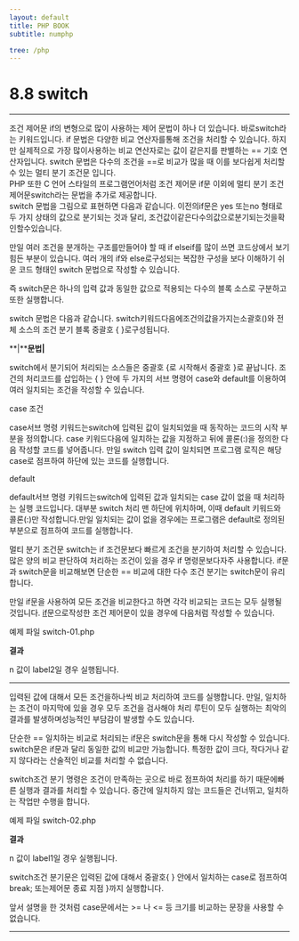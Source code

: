 ```yaml
---
layout: default
title: PHP BOOK
subtitle: numphp

tree: /php
---
```


# 8.8 switch
---
조건 제어문 if의 변형으로 많이 사용하는 제어 문법이 하나 더 있습니다. 바로switch라는 키워드입니다. if 문법은 다양한 비교 연산자를통해 조건을 처리할 수 있습니다.
하지만 실제적으로 가장 많이사용하는 비교 연산자로는 값이 같은지를 판별하는 == 기호 연산자입니다. switch 문법은 다수의 조건을 ==로 비교가 많을 때 이를 보다쉽게 처리할 수 있는 멀티 분기 조건문 입니다.  
PHP 또한 C 언어 스타일의 프로그램언어처럼 조건 제어문 if문 이외에 멀티 분기 조건 제어문switch라는 문법을 추가로 제공합니다.  
switch 문법을 그림으로 표현하면 다음과 같습니다. 이전의if문은 yes 또는no 형태로 두 가지 상태의 값으로 분기되는 것과 달리, 조건값이같은다수의값으로분기되는것을확인할수있습니다.

만일 여러 조건을 분개하는 구조를만들어야 할 때 if elseif를 많이 쓰면 코드상에서 보기 힘든 부분이 있습니다. 여러 개의 if와 else로구성되는 복잡한 구성을 보다 이해하기 쉬운 코드 형태인 switch 문법으로 작성할 수 있습니다.

즉 switch문은 하나의 입력 값과 동일한 값으로 적용되는 다수의 블록 소스로 구분하고 또한 실행합니다. 

switch 문법은 다음과 같습니다. switch키워드다음에조건의값을가지는소괄호()와 전체 소스의 조건 분기 블록 중괄호 { }로구성됩니다.

**|****문법|**

switch에서 분기되어 처리되는 소스들은 중괄호 {로 시작해서 중괄호 }로 끝납니다. 조건의 처리코드를 삽입하는 { } 안에 두 가지의 서브 명령어 case와 default를 이용하여 여러 일치되는 조건을 작성할 수 있습니다.


case 조건

case서브 명령 키워드는switch에 입력된 값이 일치되었을 때 동작하는 코드의 시작 부분을 정의합니다. case 키워드다음에 일치하는 값을 지정하고 뒤에 콜론(:)을 정의한 다음 작성할 코드를 넣어줍니다. 만일 switch 입력 값이 일치되면 프로그램 로직은 해당 case로 점프하여 하단에 있는 코드를 실행합니다.

 

default

default서브 명령 키워드는switch에 입력된 값과 일치되는 case 값이 없을 때 처리하는 실행 코드입니다. 대부분 switch 처리 맨 하단에 위치하며, 이때 default 키워드와 콜론(:)만 작성합니다.만일 일치되는 값이 없을 경우에는 프로그램은 default로 정의된 부분으로 점프하여 코드를 실행합니다.

 

멀티 분기 조건문 switch는 if 조건문보다 빠르게 조건을 분기하여 처리할 수 있습니다. 많은 양의 비교 판단하여 처리하는 조건이 있을 경우 if 명령문보다자주 사용합니다. if문과 switch문을 비교해보면 단순한 == 비교에 대한 다수 조건 분기는 switch문이 유리합니다. 

 

만일 if문을 사용하여 모든 조건을 비교한다고 하면 각각 비교되는 코드는 모두 실행될 것입니다. [if]()문으로작성한 조건 제어문이 있을 경우에 다음처럼 작성할 수 있습니다.

 

예제 파일 switch-01.php


**결과**

n 값이 label2일 경우 실행됩니다.

** **

입력된 값에 대해서 모든 조건을하나씩 비교 처리하여 코드를 실행합니다.  만일, 일치하는 조건이 마지막에 있을 경우 모두 조건을 검사해야 처리 루틴이 모두 실행하는 최악의 결과를 발생하며성능적인 부담감이 발생할 수도 있습니다. 

 

단순한 == 일치하는 비교로 처리되는 if문은 switch문을 통해 다시 작성할 수 있습니다. switch문은 if문과 달리 동일한 값의 비교만 가능합니다. 특정한 값이 크다, 작다거나 같지 않다라는 산술적인 비교를 처리할 수 없습니다.

 

 

switch조건 분기 명령은 조건이 만족하는 곳으로 바로 점프하여 처리를 하기 때문에빠른 실행과 결과를 처리할 수 있습니다. 중간에 일치하지 않는 코드들은 건너뛰고, 일치하는 작업만 수행을 합니다.

 

예제 파일 switch-02.php

 

**결과**

n 값이 label1일 경우 실행됩니다.

 

switch조건 분기문은 입력된 값에 대해서 중괄호{ } 안에서 일치하는 case로 점프하여 break; 또는제어문 종료 지점 }까지 실행합니다.

 

앞서 설명을 한 것처럼 case문에서는 >= 나 <= 등 크기를 비교하는 문장을 사용할 수 없습니다.

 

** **

